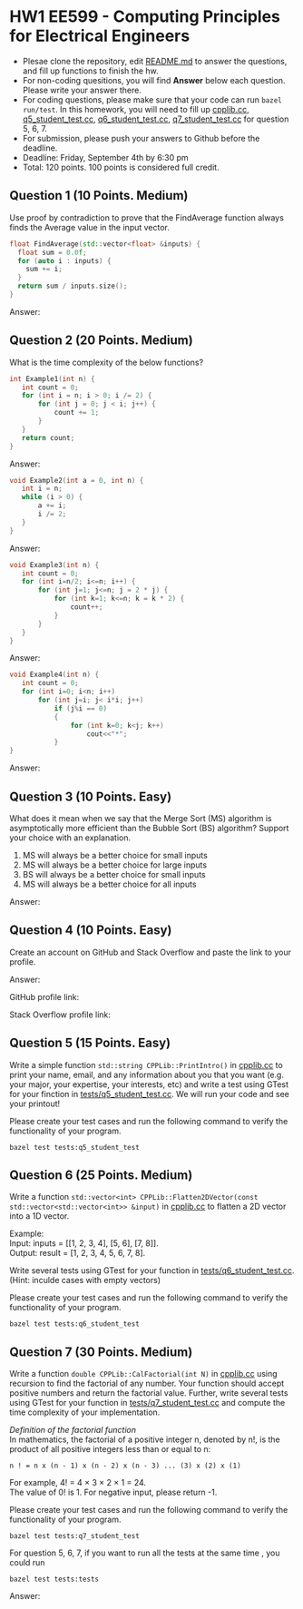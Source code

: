 
# HW1 EE599 - Computing Principles for Electrical Engineers

- Plesae clone the repository, edit [README.md](README.md) to answer the questions, and fill up functions to finish the hw.
- For non-coding quesitions, you will find **Answer** below each question. Please write your answer there.
- For coding questions, please make sure that your code can run ```bazel run/test```. In this homework, you will need to fill up [cpplib.cc](src/lib/cpplib.cc), [q5_student_test.cc](tests/q5_student_test.cc), [q6_student_test.cc](tests/q6_student_test.cc), [q7_student_test.cc](tests/q7_student_test.cc) for question  5, 6, 7.
- For submission, please push your answers to Github before the deadline.
- Deadline: Friday, September 4th by 6:30 pm
- Total: 120 points. 100 points is considered full credit.

## Question 1 (10 Points. Medium)

Use proof by contradiction to prove that the FindAverage function always finds the Average value in the input vector.

```cpp
float FindAverage(std::vector<float> &inputs) {
  float sum = 0.0f;
  for (auto i : inputs) {
    sum += i;
  }
  return sum / inputs.size();
}
```

Answer:

## Question 2 (20 Points. Medium)

What is the time complexity of the below functions?

```cpp
int Example1(int n) {
   int count = 0;
   for (int i = n; i > 0; i /= 2) {
       for (int j = 0; j < i; j++) {
           count += 1;
       }
   }
   return count;
}
```

Answer:

```cpp
void Example2(int a = 0, int n) {
   int i = n;
   while (i > 0) {
       a += i;
       i /= 2;
   }
}
```

Answer:

```cpp
void Example3(int n) {
   int count = 0;
   for (int i=n/2; i<=n; i++) {
       for (int j=1; j<=n; j = 2 * j) {
           for (int k=1; k<=n; k = k * 2) {
               count++;
           }
       }
   }
}
```

Answer:

```cpp
void Example4(int n) {
   int count = 0;
   for (int i=0; i<n; i++)
       for (int j=i; j< i*i; j++)
           if (j%i == 0)
           {
               for (int k=0; k<j; k++)
                   cout<<"*";
           }
}
```

Answer:

## Question 3 (10 Points. Easy)

What does it mean when we say that the Merge Sort (MS) algorithm is asymptotically more efficient than the Bubble Sort (BS) algorithm? Support your choice with an explanation.

1. MS will always be a better choice for small inputs
2. MS will always be a better choice for large inputs
3. BS will always be a better choice for small inputs
4. MS will always be a better choice for all inputs

Answer:

## Question 4 (10 Points. Easy)

Create an account on GitHub and Stack Overflow and paste the link to your profile.

Answer:

GitHub profile link:

Stack Overflow profile link:

## Question 5 (15 Points. Easy)

Write a simple function ```std::string CPPLib::PrintIntro()``` in [cpplib.cc](src/lib/cpplib.cc) to print your name, email, and any information about you that you want (e.g. your major, your expertise, your interests, etc) and write a test using GTest for your finction in [tests/q5_student_test.cc](tests/q5_student_test.cc).
We will run your code and see your printout!

Please create your test cases and run the following command to verify the functionality of your program.
```
bazel test tests:q5_student_test
```

## Question 6 (25 Points. Medium)

 Write a function ```std::vector<int> CPPLib::Flatten2DVector(const std::vector<std::vector<int>> &input)``` in [cpplib.cc](src/lib/cpplib.cc) to flatten a 2D vector into a 1D vector.

Example:\
Input: inputs = [[1, 2, 3, 4], [5, 6], [7, 8]].\
Output: result = [1, 2, 3, 4, 5, 6, 7, 8].

Write several tests using GTest for your function in [tests/q6_student_test.cc](tests/q6_student_test.cc).\
(Hint: inculde cases with empty vectors)

Please create your test cases and run the following command to verify the functionality of your program.
```
bazel test tests:q6_student_test
```

## Question 7 (30 Points. Medium)

Write a function ```double CPPLib::CalFactorial(int N)``` in [cpplib.cc](src/lib/cpplib.cc) using recursion to find the factorial of any number. Your function should accept positive numbers and return the factorial value. Further, write several tests using GTest for your function in [tests/q7_student_test.cc](tests/q7_student_test.cc) and compute the time complexity of your implementation.

*Definition of the factorial function*\
In mathematics, the factorial of a positive integer n, denoted by n!, is the product of all positive integers less than or equal to n:

```
n ! = n x (n - 1) x (n - 2) x (n - 3) ... (3) x (2) x (1)
```

For example, 4! = 4 × 3 × 2 × 1 = 24.\
The value of 0! is 1. For negative input, please return -1.

Please create your test cases and run the following command to verify the functionality of your program.
```
bazel test tests:q7_student_test
```

For question 5, 6, 7, if you want to run all the tests at the same time , you could run
```
bazel test tests:tests
```

Answer:

